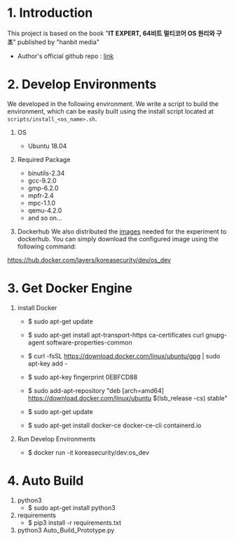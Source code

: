 # 1. Introduction
This project is based on the book "**IT EXPERT, 64비트 멀티코어 OS 원리와 구조**" published by "hanbit media"

* Author's official github repo : [link](https://github.com/kkamagui/mint64os-examples)

# 2. Develop Environments
We developed in the following environment. We write a script to build the environment, which can be easily built using the install script located at `scripts/install_<os_name>.sh`.

1. OS
	* Ubuntu 18.04

2. Required Package
	* binutils-2.34
	* gcc-9.2.0
	* gmp-6.2.0
	* mpfr-2.4
	* mpc-1.1.0
	* qemu-4.2.0
	* and so on...


3. Dockerhub
We also distributed the [images](https://hub.docker.com/layers/koreasecurity/dev/os_dev/images/sha256-bfcea4954aaa7ec4e88852d2870996aa6a6d5f9daebb914cc3ef4b3f538daebe?context=repo) needed for the experiment to dockerhub. You can simply download the configured image using the following command:

  https://hub.docker.com/layers/koreasecurity/dev/os_dev
    



# 3. Get Docker Engine
1. install Docker
	*  $ sudo apt-get update

	*  $ sudo apt-get install  apt-transport-https ca-certificates curl gnupg-agent software-properties-common

	*  $ curl -fsSL https://download.docker.com/linux/ubuntu/gpg | sudo apt-key add -

	*  $ sudo apt-key fingerprint 0EBFCD88
    
	*  $ sudo add-apt-repository  "deb [arch=amd64] https://download.docker.com/linux/ubuntu  $(lsb_release -cs) stable"

	*  $ sudo apt-get update

	*  $ sudo apt-get install docker-ce docker-ce-cli containerd.io

2. Run Develop Environments
	*  $ docker run -it koreasecurity/dev:os_dev

# 4. Auto Build
1. python3
	*  $ sudo apt-get install python3
2. requirements
	*  $ pip3 install -r requirements.txt
3. python3 Auto_Build_Prototype.py
